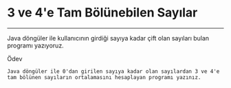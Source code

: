# 3 ve 4'e Tam Bölünebilen Sayılar

---

Java döngüler ile kullanıcının girdiği sayıya kadar çift olan sayıları bulan programı yazıyoruz.

Ödev
```
Java döngüler ile 0'dan girilen sayıya kadar olan sayılardan 3 ve 4'e tam bölünen sayıların ortalamasını hesaplayan programı yazınız.
```